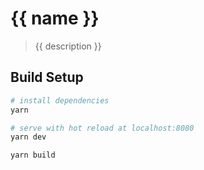 # {{ name }}

> {{ description }}

## Build Setup

``` bash
# install dependencies
yarn

# serve with hot reload at localhost:8080
yarn dev

yarn build
```